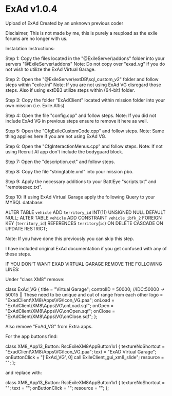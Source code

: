 # ExAd v1.0.4
 Upload of ExAd Created by an unknown previous coder

Disclaimer, This is not made by me, this is purely a reupload as the exile forums are no longer with us.

Instalation Instructions:


Step 1: Copy the files located in the "@ExileServer\addons" folder into your servers "@ExileServer\addons" 
Note: Do not copy over "exad_vg" if you do not wish to utilize the ExAd Virtual Garage.

Step 2: Open the "@ExileServer\extDB\sql_custom_v2" folder and follow steps within "exile.ini"
Note: If you are not using ExAd VG disregard those steps. Also if using extDB3 utilize steps within (64-bit) folder.

Step 3: Copy the folder "ExAdClient" located within mission folder into your own mission (i.e. Exile.Altis)

Step 4: Open the file "config.cpp" and follow steps.
Note: If you did not include ExAd VG in previous steps ensure to remove it here as well.

Step 5: Open the "CfgExileCustomCode.cpp" and follow steps.
Note: Same thing applies here if you are not using ExAd VG.

Step 6: Open the "CfgInteractionMenus.cpp" and follow steps.
Note: If not using Recruit AI app don't include the bodyguard block.

Step 7: Open the "description.ext" and follow steps.

Step 8: Copy the file "stringtable.xml" into your mission pbo.

Step 9: Apply the necessary additions to your BattlEye "scripts.txt" and "remoteexec.txt".

Step 10: If using ExAd Virtual Garage apply the following Query to your MYSQL database:

ALTER TABLE `vehicle` ADD `territory_id` INT(11) UNSIGNED NULL DEFAULT NULL;
ALTER TABLE `vehicle` ADD CONSTRAINT `vehicle_ibfk_2` FOREIGN KEY (`territory_id`) REFERENCES `territory`(`id`) ON DELETE CASCADE ON UPDATE RESTRICT;

Note: If you have done this previously you can skip this step.

I have included original ExAd documentation if you get confused with any of these steps.

IF YOU DON'T WANT EXAD VIRTUAL GARAGE REMOVE THE FOLLOWING LINES:

Under "class XM8" remove:

class ExAd_VG
    {
        title = "Virtual Garage";
        controlID = 50000;                  //IDC:50000 -> 50015 || These need to be unique and out of range from each other
        logo = "ExadClient\XM8\Apps\VG\Icon_VG.paa";
        onLoad = "ExAdClient\XM8\Apps\VG\onLoad.sqf";
        onOpen = "ExAdClient\XM8\Apps\VG\onOpen.sqf";
        onClose = "ExAdClient\XM8\Apps\VG\onClose.sqf";
    };
	
Also remove "ExAd_VG" from Extra apps.

For the app buttons find:

class XM8_App13_Button: RscExileXM8AppButton1x1
{
    textureNoShortcut = "ExadClient\XM8\Apps\VG\Icon_VG.paa";
    text = "ExAD Virtual Garage";
    onButtonClick = "['ExAd_VG', 0] call ExileClient_gui_xm8_slide";
    resource = "";
};

and replace with:

class XM8_App13_Button: RscExileXM8AppButton1x1
{
    textureNoShortcut = "";
    text = "";
    onButtonClick = "";
    resource = "";
};